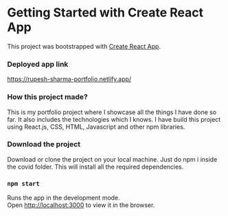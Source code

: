 # Getting Started with Create React App

This project was bootstrapped with [Create React App](https://github.com/facebook/create-react-app).

### Deployed app link

https://rupesh-sharma-portfolio.netlify.app/

### How this project made?

This is my portfolio project where I showcase all the things I have done so far. It also includes the technologies which I knows. I have build this project using React.js, CSS, HTML, Javascript and other npm libraries.


### Download the project

Download or clone the project on your local machine.
Just do npm i inside the covid folder. This will install all
the required dependencies.

### `npm start`

Runs the app in the development mode.\
Open [http://localhost:3000](http://localhost:3000) to view it in the browser.

